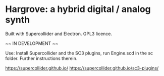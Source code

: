 # Hargrove: a hybrid digital / analog synth

Built with Supercollider and Electron. 
GPL3 licence.

~~ IN DEVELOPMENT ~~

Use: Install Supercollider and the SC3 plugins, run Engine.scd in the sc folder. 
Further instructions therein.

https://supercollider.github.io/
https://supercollider.github.io/sc3-plugins/